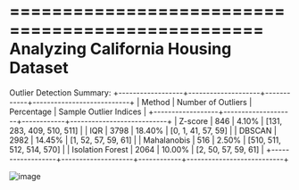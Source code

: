 ==================================================
Analyzing California Housing Dataset
==================================================

Outlier Detection Summary:
+------------------+--------------------+------------+---------------------------+
|      Method      | Number of Outliers | Percentage |  Sample Outlier Indices   |
+------------------+--------------------+------------+---------------------------+
|     Z-score      |        846         |   4.10%    | [131, 283, 409, 510, 511] |
|       IQR        |        3798        |   18.40%   |    [0, 1, 41, 57, 59]     |
|      DBSCAN      |        2982        |   14.45%   |    [1, 52, 57, 59, 61]    |
|   Mahalanobis    |        516         |   2.50%    | [510, 511, 512, 514, 570] |
| Isolation Forest |        2064        |   10.00%   |    [2, 50, 57, 59, 61]    |
+------------------+--------------------+------------+---------------------------+

![image](https://github.com/user-attachments/assets/14f1b165-7af5-472a-94ad-489896af4293)
